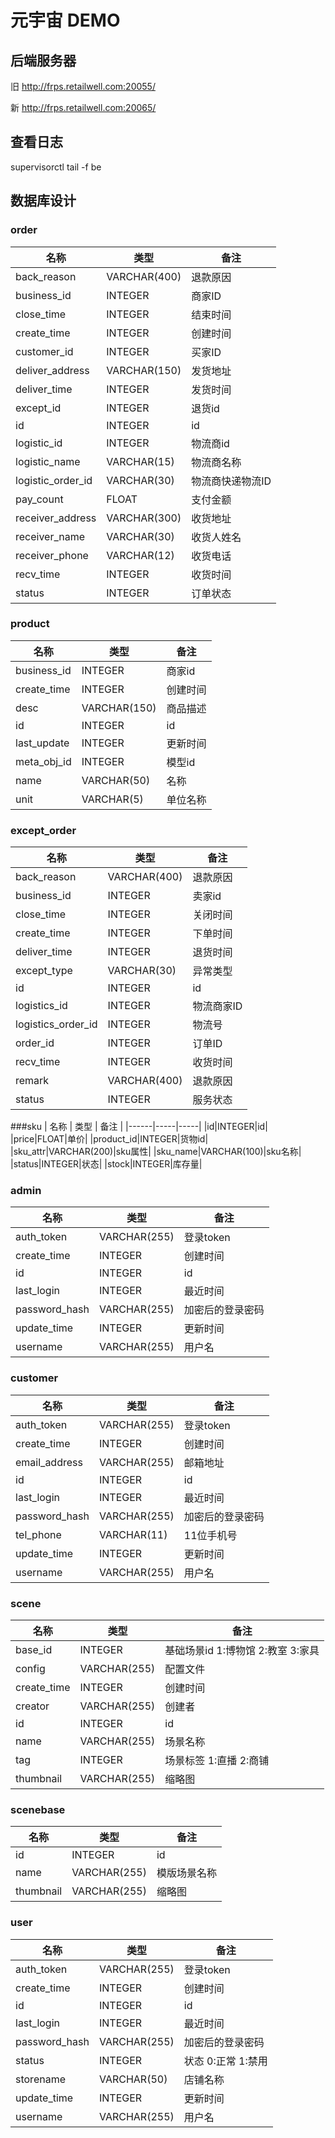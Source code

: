 # 元宇宙 DEMO

## 后端服务器
旧 http://frps.retailwell.com:20055/

新 http://frps.retailwell.com:20065/


## 查看日志
supervisorctl tail -f be

## 数据库设计

### order

| 名称   | 类型  | 备注  |
|------|-----|-----|
|back_reason|VARCHAR(400)|退款原因|
|business_id|INTEGER|商家ID|
|close_time|INTEGER|结束时间|
|create_time|INTEGER|创建时间|
|customer_id|INTEGER|买家ID|
|deliver_address|VARCHAR(150)|发货地址|
|deliver_time|INTEGER|发货时间|
|except_id|INTEGER|退货id|
|id|INTEGER|id|
|logistic_id|INTEGER|物流商id|
|logistic_name|VARCHAR(15)|物流商名称|
|logistic_order_id|VARCHAR(30)|物流商快递物流ID|
|pay_count|FLOAT|支付金额|
|receiver_address|VARCHAR(300)|收货地址|
|receiver_name|VARCHAR(30)|收货人姓名|
|receiver_phone|VARCHAR(12)|收货电话|
|recv_time|INTEGER|收货时间|
|status|INTEGER|订单状态|

### product
| 名称   | 类型  | 备注  |
|------|-----|-----|
|business_id|INTEGER|商家id|
|create_time|INTEGER|创建时间|
|desc|VARCHAR(150)|商品描述|
|id|INTEGER|id|
|last_update|INTEGER|更新时间|
|meta_obj_id|INTEGER|模型id|
|name|VARCHAR(50)|名称|
|unit|VARCHAR(5)|单位名称|

### except_order
| 名称   | 类型  | 备注  |
|------|-----|-----|
|back_reason|VARCHAR(400)|退款原因|
|business_id|INTEGER|卖家id|
|close_time|INTEGER|关闭时间|
|create_time|INTEGER|下单时间|
|deliver_time|INTEGER|退货时间|
|except_type|VARCHAR(30)|异常类型|
|id|INTEGER|id|
|logistics_id|INTEGER|物流商家ID|
|logistics_order_id|INTEGER|物流号|
|order_id|INTEGER|订单ID|
|recv_time|INTEGER|收货时间|
|remark|VARCHAR(400)|退款原因|
|status|INTEGER|服务状态|

###sku
| 名称   | 类型  | 备注  |
|------|-----|-----|
|id|INTEGER|id|
|price|FLOAT|单价|
|product_id|INTEGER|货物id|
|sku_attr|VARCHAR(200)|sku属性|
|sku_name|VARCHAR(100)|sku名称|
|status|INTEGER|状态|
|stock|INTEGER|库存量|

### admin
| 名称   | 类型  | 备注  |
|------|-----|-----|
|auth_token|VARCHAR(255)|登录token|
|create_time|INTEGER|创建时间|
|id|INTEGER|id|
|last_login|INTEGER|最近时间|
|password_hash|VARCHAR(255)|加密后的登录密码|
|update_time|INTEGER|更新时间|
|username|VARCHAR(255)|用户名|

### customer
| 名称   | 类型  | 备注  |
|------|-----|-----|
|auth_token|VARCHAR(255)|登录token|
|create_time|INTEGER|创建时间|
|email_address|VARCHAR(255)|邮箱地址|
|id|INTEGER|id|
|last_login|INTEGER|最近时间|
|password_hash|VARCHAR(255)|加密后的登录密码|
|tel_phone|VARCHAR(11)|11位手机号|
|update_time|INTEGER|更新时间|
|username|VARCHAR(255)|用户名|

### scene
| 名称   | 类型  | 备注  |
|------|-----|-----|
|base_id|INTEGER|基础场景id 1:博物馆 2:教室 3:家具|
|config|VARCHAR(255)|配置文件|
|create_time|INTEGER|创建时间|
|creator|VARCHAR(255)|创建者|
|id|INTEGER|id|
|name|VARCHAR(255)|场景名称|
|tag|INTEGER|场景标签 1:直播 2:商铺|
|thumbnail|VARCHAR(255)|缩略图|

### scenebase
| 名称   | 类型  | 备注  |
|------|-----|-----|
|id|INTEGER|id|
|name|VARCHAR(255)|模版场景名称|
|thumbnail|VARCHAR(255)|缩略图|

### user
| 名称   | 类型  | 备注  |
|------|-----|-----|
|auth_token|VARCHAR(255)|登录token|
|create_time|INTEGER|创建时间|
|id|INTEGER|id|
|last_login|INTEGER|最近时间|
|password_hash|VARCHAR(255)|加密后的登录密码|
|status|INTEGER|状态 0:正常 1:禁用|
|storename|VARCHAR(50)|店铺名称|
|update_time|INTEGER|更新时间|
|username|VARCHAR(255)|用户名|
